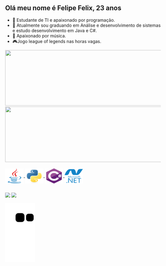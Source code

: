 ## Olá meu nome é Felipe Felix, 23 anos
- 📘 Estudante de TI e apaixonado por programação.
- 📕 Atualmente sou graduando em Análise e desenvolvimento de sistemas e estudo desenvolvimento em Java e C#.
- 🎵 Apaixonado por música.
- 🎮Jogo league of legends nas horas vagas.

<div align="center">
  <a href="https://github.com/felpfe">
  <img height="180em" width="600" src="https://github-readme-stats.vercel.app/api?username=felpfe&show_icons=true&theme=dark&include_all_commits=true&count_private=true"/>
  <img height="180em" width="600" src="https://github-readme-stats.vercel.app/api/top-langs/?username=felpfe&layout=compact&langs_count=7&theme=dark"/>
  
</div>
  <div style="display: inline_block"><br>
  <img align="center" alt="Rafa-Python" height="50" width="60" src="https://raw.githubusercontent.com/devicons/devicon/master/icons/java/java-original.svg">
  <img align="center" alt="Rafa-Python" height="50" width="60" src="https://raw.githubusercontent.com/devicons/devicon/master/icons/python/python-original.svg">
  <img align="center" alt="Rafa-Python" height="50" width="60" src="https://raw.githubusercontent.com/devicons/devicon/master/icons/csharp/csharp-original.svg">
  <img align="center" alt="Rafa-Python" height="50" width="60" src="https://raw.githubusercontent.com/devicons/devicon/master/icons/dot-net/dot-net-plain-wordmark.svg">
</div>
  
  ##
  <div> 
  <a href="https://www.instagram.com/felpfe/" target="_blank"><img src="https://img.shields.io/badge/-Instagram-%23E4405F?style=for-the-badge&logo=instagram&logoColor=white" target="_blank"></a>
  <a href="https://www.linkedin.com/in/felipe-felix-de-almeida-0729371a7" target="_blank"><img src="https://img.shields.io/badge/-LinkedIn-%230077B5?style=for-the-badge&logo=linkedin&logoColor=white" target="_blank"></a> 
 
  ![Snake animation](https://github.com/rafaballerini/rafaballerini/blob/output/github-contribution-grid-snake.svg)
 
</div>
  

<!---
felpfe/felpfe is a ✨ special ✨ repository because its `README.md` (this file) appears on your GitHub profile.
You can click the Preview link to take a look at your changes.
--->
